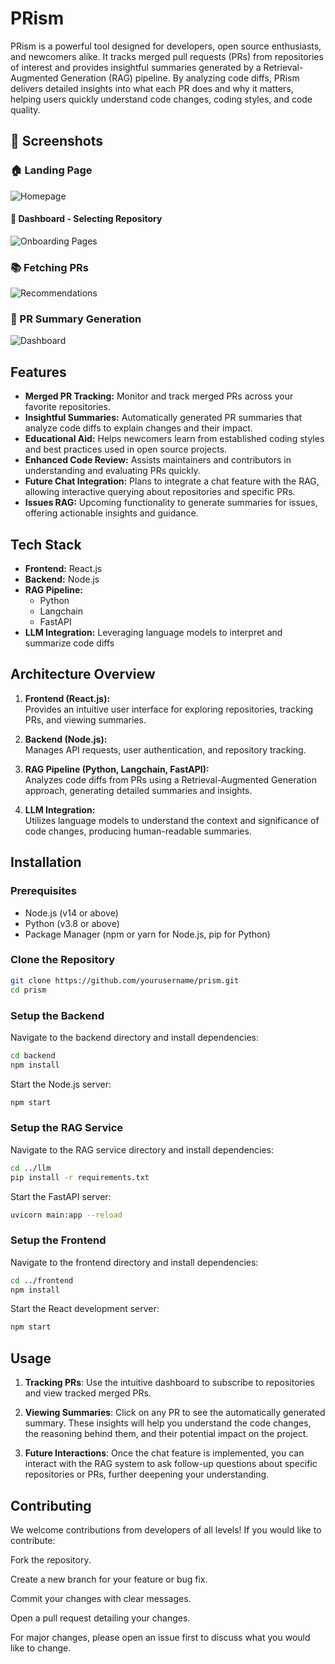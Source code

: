 # PRism

PRism is a powerful tool designed for developers, open source enthusiasts, and newcomers alike. It tracks merged pull requests (PRs) from repositories of interest and provides insightful summaries generated by a Retrieval-Augmented Generation (RAG) pipeline. By analyzing code diffs, PRism delivers detailed insights into what each PR does and why it matters, helping users quickly understand code changes, coding styles, and code quality.

## 📸 Screenshots

### 🏠 Landing Page

![Homepage](https://raw.githubusercontent.com/Sambodhi-Roy/PRism/main/screenshots/Landing.png)

#### 📖 Dashboard - Selecting Repository

![Onboarding Pages](https://raw.githubusercontent.com/Sambodhi-Roy/PRism/main/screenshots/Select-Repo.png)

### 📚 Fetching PRs

![Recommendations](https://raw.githubusercontent.com/Sambodhi-Roy/PRism/main/screenshots/PRs-fetch.png)

### 👥 PR Summary Generation

![Dashboard](https://raw.githubusercontent.com/Sambodhi-Roy/PRism/main/screenshots/Summary-generated.png)

## Features

- **Merged PR Tracking:** Monitor and track merged PRs across your favorite repositories.
- **Insightful Summaries:** Automatically generated PR summaries that analyze code diffs to explain changes and their impact.
- **Educational Aid:** Helps newcomers learn from established coding styles and best practices used in open source projects.
- **Enhanced Code Review:** Assists maintainers and contributors in understanding and evaluating PRs quickly.
- **Future Chat Integration:** Plans to integrate a chat feature with the RAG, allowing interactive querying about repositories and specific PRs.
- **Issues RAG:** Upcoming functionality to generate summaries for issues, offering actionable insights and guidance.

## Tech Stack

- **Frontend:** React.js
- **Backend:** Node.js
- **RAG Pipeline:**
  - Python
  - Langchain
  - FastAPI
- **LLM Integration:** Leveraging language models to interpret and summarize code diffs

## Architecture Overview

1. **Frontend (React.js):**  
   Provides an intuitive user interface for exploring repositories, tracking PRs, and viewing summaries.

2. **Backend (Node.js):**  
   Manages API requests, user authentication, and repository tracking.

3. **RAG Pipeline (Python, Langchain, FastAPI):**  
   Analyzes code diffs from PRs using a Retrieval-Augmented Generation approach, generating detailed summaries and insights.

4. **LLM Integration:**  
   Utilizes language models to understand the context and significance of code changes, producing human-readable summaries.

## Installation

### Prerequisites

- Node.js (v14 or above)
- Python (v3.8 or above)
- Package Manager (npm or yarn for Node.js, pip for Python)

### Clone the Repository

```bash
git clone https://github.com/yourusername/prism.git
cd prism
```

### Setup the Backend

Navigate to the backend directory and install dependencies:

```bash
cd backend
npm install
```

Start the Node.js server:

```bash
npm start
```

### Setup the RAG Service

Navigate to the RAG service directory and install dependencies:

```bash
cd ../llm
pip install -r requirements.txt
```

Start the FastAPI server:

```bash
uvicorn main:app --reload
```

### Setup the Frontend

Navigate to the frontend directory and install dependencies:

```bash
cd ../frontend
npm install
```

Start the React development server:

```bash
npm start
```

## Usage

1. **Tracking PRs**:
   Use the intuitive dashboard to subscribe to repositories and view tracked merged PRs.

2. **Viewing Summaries**:
   Click on any PR to see the automatically generated summary. These insights will help you understand the code changes, the reasoning behind them, and their potential impact on the project.

3. **Future Interactions**:
   Once the chat feature is implemented, you can interact with the RAG system to ask follow-up questions about specific repositories or PRs, further deepening your understanding.

## Contributing

We welcome contributions from developers of all levels! If you would like to contribute:

Fork the repository.

Create a new branch for your feature or bug fix.

Commit your changes with clear messages.

Open a pull request detailing your changes.

For major changes, please open an issue first to discuss what you would like to change.
